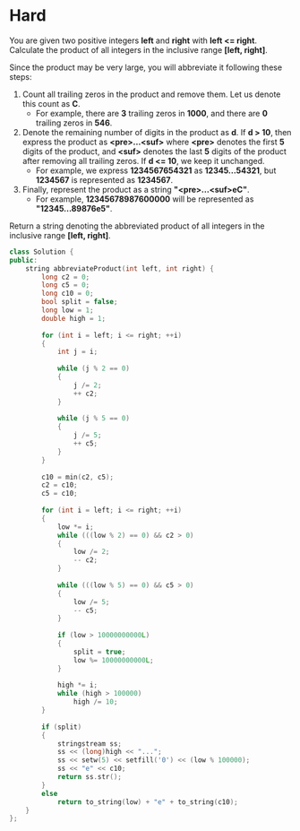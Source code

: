 # Hard

You are given two positive integers **left** and **right** with **left <= right**. Calculate the product of all integers in the inclusive range **[left, right]**.

Since the product may be very large, you will abbreviate it following these steps:

1. Count all trailing zeros in the product and remove them. Let us denote this count as **C**.
    - For example, there are **3** trailing zeros in **1000**, and there are **0** trailing zeros in **546**.
1. Denote the remaining number of digits in the product as **d**. If **d > 10**, then express the product as **\<pre\>...\<suf\>** where **\<pre\>** denotes the first **5** digits of the product, and **\<suf\>** denotes the last **5** digits of the product after removing all trailing zeros. If **d <= 10**, we keep it unchanged.
    - For example, we express **1234567654321** as **12345...54321**, but **1234567** is represented as **1234567**.
1. Finally, represent the product as a string **"\<pre\>...\<suf\>eC"**.
    - For example, **12345678987600000** will be represented as **"12345...89876e5"**.

Return a string denoting the abbreviated product of all integers in the inclusive range **[left, right]**.

```cpp
class Solution {
public:
    string abbreviateProduct(int left, int right) {
        long c2 = 0;
        long c5 = 0;
        long c10 = 0;
        bool split = false;
        long low = 1;
        double high = 1;
        
        for (int i = left; i <= right; ++i)
        {
            int j = i;
            
            while (j % 2 == 0)
            {
                j /= 2;
                ++ c2;
            }
            
            while (j % 5 == 0)
            {
                j /= 5;
                ++ c5;
            }
        }
        
        c10 = min(c2, c5);
        c2 = c10;
        c5 = c10;
        
        for (int i = left; i <= right; ++i)
        {
            low *= i;
            while (((low % 2) == 0) && c2 > 0)
            {
                low /= 2;
                -- c2;
            }
            
            while (((low % 5) == 0) && c5 > 0)
            {
                low /= 5;
                -- c5;
            }
            
            if (low > 10000000000L)
            {
                split = true;
                low %= 10000000000L;
            }
            
            high *= i;
            while (high > 100000)
                high /= 10;
        }
        
        if (split)
        {
            stringstream ss;
            ss << (long)high << "...";
            ss << setw(5) << setfill('0') << (low % 100000);
            ss << "e" << c10;
            return ss.str();
        }
        else
            return to_string(low) + "e" + to_string(c10);
    }
};
```
